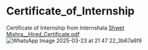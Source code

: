 # Certificate_of_Internship
Certificate of Internship from Internshala
[Shwet Mishra__Hired_Certificate.pdf](https://github.com/user-attachments/files/19410075/Shwet.Mishra__Hired_Certificate.pdf)
![WhatsApp Image 2025-03-23 at 21 47 22_3b67a6f9](https://github.com/user-attachments/assets/07656ac6-ce9f-467e-8fe3-db43011fef19)
